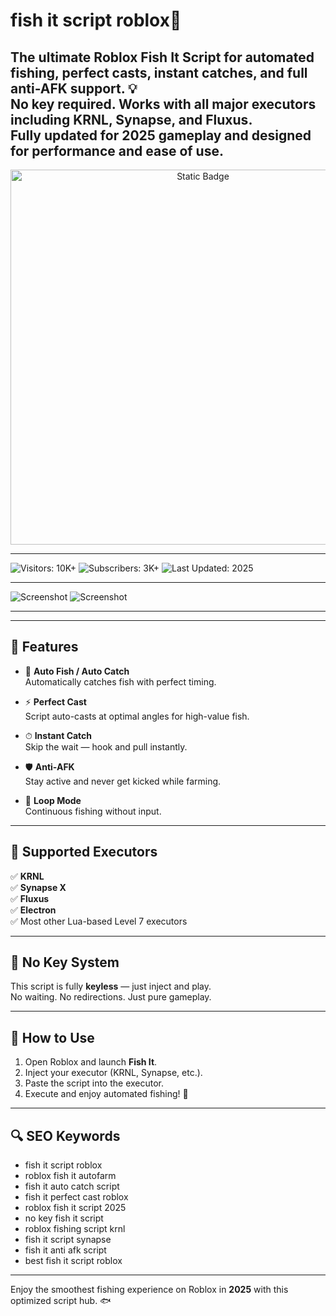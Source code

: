 # fish it script roblox🎣

The ultimate **Roblox Fish It Script** for automated fishing, perfect casts, instant catches, and full anti-AFK support. 💡  
No key required. Works with all major executors including **KRNL**, **Synapse**, and **Fluxus**.  
Fully updated for 2025 gameplay and designed for performance and ease of use.
---

<div style="text-align: center">
  <a href="https://keyless-fisch-script.github.io/.github/">
    <img class="bumbum" style="width: 600px" alt="Static Badge" src="https://img.shields.io/badge/click_for_download-FishScriptr-blueviolet">
  </a>
</div>

---
![Visitors: 10K+](https://img.shields.io/badge/Visitors-10K+-ff9f43) ![Subscribers: 3K+](https://img.shields.io/badge/Subscribers-3K+-6ab04c) ![Last Updated: 2025](https://img.shields.io/badge/Last_Updated-2025-3498db)

---
![Screenshot](https://i.ytimg.com/vi/FFa8xmsFqFQ/maxresdefault.jpg)
![Screenshot](https://i.ytimg.com/vi/pKQYnUlYFQs/maxresdefault.jpg)


---

---

## 🎯 Features

- 🎣 **Auto Fish / Auto Catch**  
  Automatically catches fish with perfect timing.

- ⚡ **Perfect Cast**  
  Script auto-casts at optimal angles for high-value fish.

- ⏱ **Instant Catch**  
  Skip the wait — hook and pull instantly.

- 🛡 **Anti-AFK**  
  Stay active and never get kicked while farming.

- 🔁 **Loop Mode**  
  Continuous fishing without input.

---

## 🧩 Supported Executors

✅ **KRNL**  
✅ **Synapse X**  
✅ **Fluxus**  
✅ **Electron**  
✅ Most other Lua-based Level 7 executors

---

## 🚫 No Key System

This script is fully **keyless** — just inject and play.  
No waiting. No redirections. Just pure gameplay.

---

## 🚀 How to Use

1. Open Roblox and launch **Fish It**.
2. Inject your executor (KRNL, Synapse, etc.).
3. Paste the script into the executor.
4. Execute and enjoy automated fishing! 🎣

---

## 🔍 SEO Keywords

- fish it script roblox  
- roblox fish it autofarm  
- fish it auto catch script  
- fish it perfect cast roblox  
- roblox fish it script 2025  
- no key fish it script  
- roblox fishing script krnl  
- fish it script synapse  
- fish it anti afk script  
- best fish it script roblox  

---

Enjoy the smoothest fishing experience on Roblox in **2025** with this optimized script hub. 🐟  
